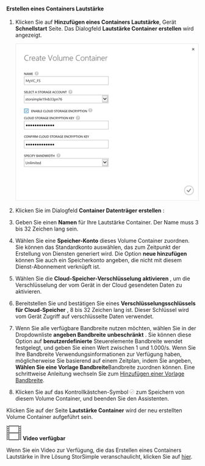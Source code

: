 <!--author=SharS last changed: 9/17/15-->

#### <a name="to-create-a-volume-container"></a>Erstellen eines Containers Lautstärke

1. Klicken Sie auf **Hinzufügen eines Containers Lautstärke**, Gerät **Schnellstart** Seite. Das Dialogfeld **Lautstärke Container erstellen** wird angezeigt.

    ![Volumen-Container erstellen](./media/storsimple-create-volume-container/HCS_CreateVolumeContainerM-include.png)

2. Klicken Sie im Dialogfeld **Container Datenträger erstellen** :
  1. Geben Sie einen **Namen** für Ihre Lautstärke Container. Der Name muss 3 bis 32 Zeichen lang sein.
  2. Wählen Sie eine **Speicher-Konto** dieses Volume Container zuordnen. Sie können das Standardkonto auswählen, das zum Zeitpunkt der Erstellung von Diensten generiert wird. Die Option **neue hinzufügen** können Sie auch ein Speicherkonto angeben, die nicht mit diesem Dienst-Abonnement verknüpft ist.
  3. Wählen Sie die **Cloud-Speicher-Verschlüsselung aktivieren** , um die Verschlüsselung der vom Gerät in der Cloud gesendeten Daten zu aktivieren.
  4. Bereitstellen Sie und bestätigen Sie eines **Verschlüsselungsschlüssels für Cloud-Speicher** , 8 bis 32 Zeichen lang ist. Dieser Schlüssel wird vom Gerät Zugriff auf verschlüsselte Daten verwendet.
  5. Wenn Sie alle verfügbare Bandbreite nutzen möchten, wählen Sie in der Dropdownliste **angeben Bandbreite** **unbeschränkt** . Sie können diese Option auf **benutzerdefinierte** Steuerelemente Bandbreite wendet festgelegt, und geben Sie einen Wert zwischen 1 und 1.000/s. 
  Wenn Sie Ihre Bandbreite Verwendungsinformationen zur Verfügung haben, möglicherweise Sie basierend auf einem Zeitplan, indem Sie angeben, **Wählen Sie eine Vorlage Bandbreite**Bandbreite zuordnen können. Eine schrittweise Anleitung wechseln Sie zum [Hinzufügen einer Vorlage Bandbreite](storsimple-manage-bandwidth-templates.md#add-a-bandwidth-template).
  6. Klicken Sie auf das Kontrollkästchen-Symbol ![Kontrollkästchen-Symbol](./media/storsimple-create-volume-container/HCS_CheckIcon-include.png) zum Speichern von diesem Volume Container, und beenden Sie den Assistenten. 

  Klicken Sie auf der Seite **Lautstärke Container** wird der neu erstellten Volume Container aufgeführt sein.

![Video verfügbar](./media/storsimple-create-volume-container/Video_icon.png) **Video verfügbar**

Wenn Sie ein Video zur Verfügung, die das Erstellen eines Containers Lautstärke in Ihre Lösung StorSimple veranschaulicht, klicken Sie auf [hier](https://azure.microsoft.com/documentation/videos/create-a-volume-container-in-your-storsimple-solution/).